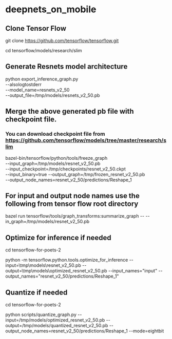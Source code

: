 # deepnets_on_mobile

## Clone Tensor Flow
git clone https://github.com/tensorflow/tensorflow.git

cd tensorflow/models/research/slim

## Generate Resnets model architecture
python export_inference_graph.py \
--alsologtostderr \
--model_name=resnets_v2_50 \
--output_file=/tmp/models/resnets_v2_50.pb

## Merge the above generated pb file with checkpoint file.
### You can download checkpoint file from https://github.com/tensorflow/models/tree/master/research/slim

bazel-bin/tensorflow/python/tools/freeze_graph \
--input_graph=/tmp/models/resnet_v2_50.pb \
--input_checkpoint=/tmp/checkpoints/resnet_v2_50.ckpt \
--input_binary=true --output_graph=/tmp/frozen_resnet_v2_50.pb \
--output_node_names=resnet_v2_50/predictions/Reshape_1

## For input and output node names use the following from tensor flow root directory
bazel run tensorflow/tools/graph_transforms:summarize_graph -- --in_graph=/tmp/models/resnet_v2_50.pb

## Optimize for inference if needed
cd tensorflow-for-poets-2

python -m tensorflow.python.tools.optimize_for_inference --input=\tmp\models\resnet_v2_50.pb --output=\tmp\models\optimized_resnet_v2_50.pb --input_names="input" --output_names="resnet_v2_50/predictions/Reshape_1"


## Quantize if needed
cd tensorflow-for-poets-2

python scripts/quantize_graph.py --input=/tmp/models/optimized_resnet_v2_50.pb --output=/tmp/models/quantized_resnet_v2_50.pb --output_node_names=resnet_v2_50/predictions/Reshape_1 --mode=eightbit
